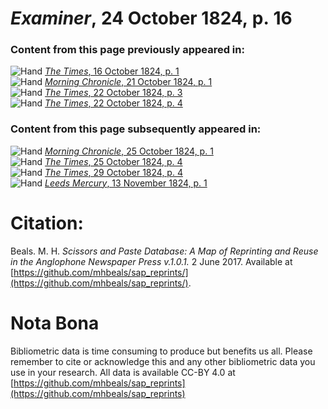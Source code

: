 # *Examiner*, 24 October 1824, p. 16  
  
### Content from this page previously appeared in:  
![Hand](http://scissorsandpaste.net/wp-content/uploads/2017/06/smallhandpointer.png) [*The Times*, 16 October 1824, p. 1](https://mhbeals.github.io/sap_html/The-Times/The-Times-16-October-1824-p-1)  
![Hand](http://scissorsandpaste.net/wp-content/uploads/2017/06/smallhandpointer.png) [*Morning Chronicle*, 21 October 1824, p. 1](https://mhbeals.github.io/sap_html/Morning-Chronicle/Morning-Chronicle-21-October-1824-p-1)  
![Hand](http://scissorsandpaste.net/wp-content/uploads/2017/06/smallhandpointer.png) [*The Times*, 22 October 1824, p. 3](https://mhbeals.github.io/sap_html/The-Times/The-Times-22-October-1824-p-3)  
![Hand](http://scissorsandpaste.net/wp-content/uploads/2017/06/smallhandpointer.png) [*The Times*, 22 October 1824, p. 4](https://mhbeals.github.io/sap_html/The-Times/The-Times-22-October-1824-p-4)  
  
### Content from this page subsequently appeared in:  
![Hand](http://scissorsandpaste.net/wp-content/uploads/2017/06/smallhandpointer.png) [*Morning Chronicle*, 25 October 1824, p. 1](https://mhbeals.github.io/sap_html/Morning-Chronicle/Morning-Chronicle-25-October-1824-p-1)  
![Hand](http://scissorsandpaste.net/wp-content/uploads/2017/06/smallhandpointer.png) [*The Times*, 25 October 1824, p. 4](https://mhbeals.github.io/sap_html/The-Times/The-Times-25-October-1824-p-4)  
![Hand](http://scissorsandpaste.net/wp-content/uploads/2017/06/smallhandpointer.png) [*The Times*, 29 October 1824, p. 4](https://mhbeals.github.io/sap_html/The-Times/The-Times-29-October-1824-p-4)  
![Hand](http://scissorsandpaste.net/wp-content/uploads/2017/06/smallhandpointer.png) [*Leeds Mercury*, 13 November 1824, p. 1](https://mhbeals.github.io/sap_html/Leeds-Mercury/Leeds-Mercury-13-November-1824-p-1)  


# Citation: 

Beals. M. H. *Scissors and Paste Database: A Map of Reprinting and Reuse in the Anglophone Newspaper Press v.1.0.1.* 2 June 2017. Available at [https://github.com/mhbeals/sap_reprints/](https://github.com/mhbeals/sap_reprints/). 

# Nota Bona

Bibliometric data is time consuming to produce but benefits us all. Please remember to cite or acknowledge this and any other bibliometric data you use in your research. All data is available CC-BY 4.0 at [https://github.com/mhbeals/sap_reprints](https://github.com/mhbeals/sap_reprints)